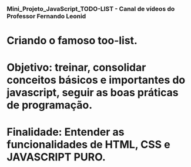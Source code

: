### Mini_Projeto_JavaScript_TODO-LIST - Canal de vídeos do Professor Fernando Leonid 

# Criando o famoso too-list.

# Objetivo: treinar, consolidar conceitos básicos e importantes do javascript, seguir as boas práticas de programação.

# Finalidade: Entender as funcionalidades de HTML, CSS e JAVASCRIPT PURO.
